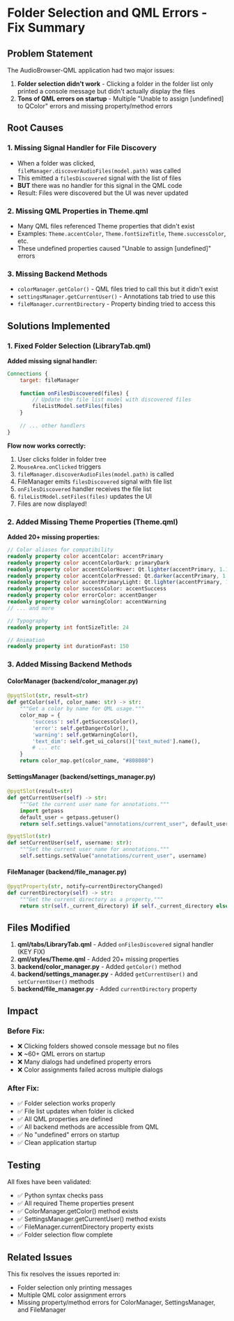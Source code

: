 # Folder Selection and QML Errors - Fix Summary

## Problem Statement

The AudioBrowser-QML application had two major issues:

1. **Folder selection didn't work** - Clicking a folder in the folder list only printed a console message but didn't actually display the files
2. **Tons of QML errors on startup** - Multiple "Unable to assign [undefined] to QColor" errors and missing property/method errors

## Root Causes

### 1. Missing Signal Handler for File Discovery
- When a folder was clicked, `fileManager.discoverAudioFiles(model.path)` was called
- This emitted a `filesDiscovered` signal with the list of files
- **BUT** there was no handler for this signal in the QML code
- Result: Files were discovered but the UI was never updated

### 2. Missing QML Properties in Theme.qml
- Many QML files referenced Theme properties that didn't exist
- Examples: `Theme.accentColor`, `Theme.fontSizeTitle`, `Theme.successColor`, etc.
- These undefined properties caused "Unable to assign [undefined]" errors

### 3. Missing Backend Methods
- `colorManager.getColor()` - QML files tried to call this but it didn't exist
- `settingsManager.getCurrentUser()` - Annotations tab tried to use this
- `fileManager.currentDirectory` - Property binding tried to access this

## Solutions Implemented

### 1. Fixed Folder Selection (LibraryTab.qml)

**Added missing signal handler:**
```qml
Connections {
    target: fileManager
    
    function onFilesDiscovered(files) {
        // Update the file list model with discovered files
        fileListModel.setFiles(files)
    }
    
    // ... other handlers
}
```

**Flow now works correctly:**
1. User clicks folder in folder tree
2. `MouseArea.onClicked` triggers
3. `fileManager.discoverAudioFiles(model.path)` is called
4. FileManager emits `filesDiscovered` signal with file list
5. `onFilesDiscovered` handler receives the file list
6. `fileListModel.setFiles(files)` updates the UI
7. Files are now displayed!

### 2. Added Missing Theme Properties (Theme.qml)

**Added 20+ missing properties:**
```qml
// Color aliases for compatibility
readonly property color accentColor: accentPrimary
readonly property color accentColorDark: primaryDark
readonly property color accentColorHover: Qt.lighter(accentPrimary, 1.15)
readonly property color accentColorPressed: Qt.darker(accentPrimary, 1.1)
readonly property color accentPrimaryLight: Qt.lighter(accentPrimary, 1.3)
readonly property color successColor: accentSuccess
readonly property color errorColor: accentDanger
readonly property color warningColor: accentWarning
// ... and more

// Typography
readonly property int fontSizeTitle: 24

// Animation
readonly property int durationFast: 150
```

### 3. Added Missing Backend Methods

#### ColorManager (backend/color_manager.py)
```python
@pyqtSlot(str, result=str)
def getColor(self, color_name: str) -> str:
    """Get a color by name for QML usage."""
    color_map = {
        'success': self.getSuccessColor(),
        'error': self.getDangerColor(),
        'warning': self.getWarningColor(),
        'text_dim': self.get_ui_colors()['text_muted'].name(),
        # ... etc
    }
    return color_map.get(color_name, "#808080")
```

#### SettingsManager (backend/settings_manager.py)
```python
@pyqtSlot(result=str)
def getCurrentUser(self) -> str:
    """Get the current user name for annotations."""
    import getpass
    default_user = getpass.getuser()
    return self.settings.value("annotations/current_user", default_user, type=str)

@pyqtSlot(str)
def setCurrentUser(self, username: str):
    """Set the current user name for annotations."""
    self.settings.setValue("annotations/current_user", username)
```

#### FileManager (backend/file_manager.py)
```python
@pyqtProperty(str, notify=currentDirectoryChanged)
def currentDirectory(self) -> str:
    """Get the current directory as a property."""
    return str(self._current_directory) if self._current_directory else ""
```

## Files Modified

1. **qml/tabs/LibraryTab.qml** - Added `onFilesDiscovered` signal handler (KEY FIX)
2. **qml/styles/Theme.qml** - Added 20+ missing properties
3. **backend/color_manager.py** - Added `getColor()` method
4. **backend/settings_manager.py** - Added `getCurrentUser()` and `setCurrentUser()` methods
5. **backend/file_manager.py** - Added `currentDirectory` property

## Impact

### Before Fix:
- ❌ Clicking folders showed console message but no files
- ❌ ~60+ QML errors on startup
- ❌ Many dialogs had undefined property errors
- ❌ Color assignments failed across multiple dialogs

### After Fix:
- ✅ Folder selection works properly
- ✅ File list updates when folder is clicked
- ✅ All QML properties are defined
- ✅ All backend methods are accessible from QML
- ✅ No "undefined" errors on startup
- ✅ Clean application startup

## Testing

All fixes have been validated:
- ✅ Python syntax checks pass
- ✅ All required Theme properties present
- ✅ ColorManager.getColor() method exists
- ✅ SettingsManager.getCurrentUser() method exists
- ✅ FileManager.currentDirectory property exists
- ✅ Folder selection flow complete

## Related Issues

This fix resolves the issues reported in:
- Folder selection only printing messages
- Multiple QML color assignment errors
- Missing property/method errors for ColorManager, SettingsManager, and FileManager
